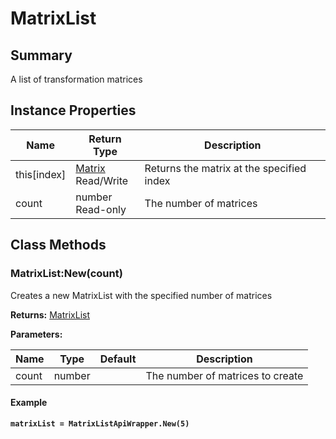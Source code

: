 
# MatrixList

## Summary
A list of transformation matrices


## Instance Properties

<table data-full-width="false">
<thead><tr><th>Name</th><th>Return Type</th><th>Description</th></tr></thead>
<tbody>
<tr><td>this[index]</td><td><a href="matrix.md">Matrix</a><br>Read/Write</td><td>Returns the matrix at the specified index</td></tr>
<tr><td>count</td><td>number<br>Read-only</td><td>The number of matrices</td></tr>
</tbody></table>



## Class Methods

        
### MatrixList:New(count)

Creates a new MatrixList with the specified number of matrices

**Returns:** <a href="matrixlist.md">MatrixList</a> 


**Parameters:**

<table data-full-width="false">
<thead><tr><th>Name</th><th>Type</th><th>Default</th><th>Description</th></tr></thead>
<tbody><tr><td>count</td><td>number</td><td></td><td>The number of matrices to create</td></tr></tbody></table>




#### Example

<pre class="language-lua"><code class="lang-lua"><strong>matrixList = MatrixListApiWrapper.New(5)</strong></code></pre>



    

